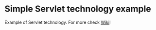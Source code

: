 Simple Servlet technology example
========================================
Example of Servlet technology. For more check [Wiki](./wiki)!
